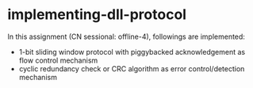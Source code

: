 ﻿# implementing-dll-protocol
In this assignment (CN sessional: offline-4), followings are implemented:
- 1-bit sliding window protocol with piggybacked acknowledgement as flow control mechanism
- cyclic redundancy check or CRC algorithm as error control/detection mechanism 


